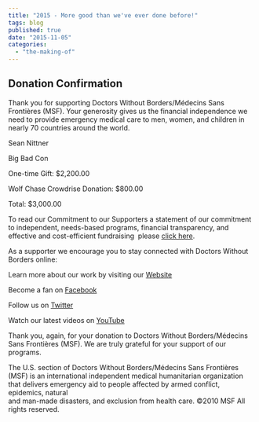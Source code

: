 ```yaml
---
title: "2015 - More good than we've ever done before!"
tags: blog
published: true
date: "2015-11-05"
categories: 
  - "the-making-of"
---
```


## Donation Confirmation

Thank you for supporting Doctors Without Borders/Médecins Sans Frontières (MSF). Your generosity gives us the financial independence we need to provide emergency medical care to men, women, and children in nearly 70 countries around the world.

Sean Nittner

Big Bad Con

One-time Gift: $2,200.00

Wolf Chase Crowdrise Donation: $800.00

Total: $3,000.00

To read our Commitment to our Supporters ­a statement of our commitment to independent, needs-based programs, financial transparency, and effective and cost-efficient fundraising ­ please <a href="http://www.doctorswithoutborders.org/support-us/commitment-to-our-supporters" target="_blank">click here</a>.

As a supporter we encourage you to stay connected with Doctors Without Borders online:

Learn more about our work by visiting our <a href="http://www.doctorswithoutborders.org">Website</a>

Become a fan on <a href="http://www.facebook.com/msf.english">Facebook</a>

Follow us on <a href="http://www.twitter.com/msf_usa">Twitter</a>

Watch our latest videos on <a href="http://www.youtube.com/msf">YouTube</a>

Thank you, again, for your donation to Doctors Without Borders/Médecins Sans Frontières (MSF). We are truly grateful for your support of our programs.

The U.S. section of Doctors Without Borders/Médecins Sans Frontières (MSF) is an international independent medical humanitarian organization that delivers emergency aid to people affected by armed conflict, epidemics, natural<br>and man-made disasters, and exclusion from health care. ©2010 MSF All rights reserved.

